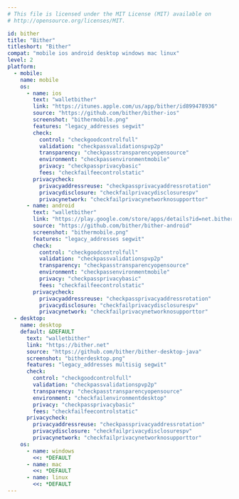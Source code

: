 ```yaml
---
# This file is licensed under the MIT License (MIT) available on
# http://opensource.org/licenses/MIT.

id: bither
title: "Bither"
titleshort: "Bither"
compat: "mobile ios android desktop windows mac linux"
level: 2
platform:
  - mobile:
    name: mobile
    os:
      - name: ios
        text: "walletbither"
        link: "https://itunes.apple.com/us/app/bither/id899478936"
        source: "https://github.com/bither/bither-ios"
        screenshot: "bithermobile.png"
        features: "legacy_addresses segwit"
        check:
          control: "checkgoodcontrolfull"
          validation: "checkpassvalidationspvp2p"
          transparency: "checkpasstransparencyopensource"
          environment: "checkpassenvironmentmobile"
          privacy: "checkpassprivacybasic"
          fees: "checkfailfeecontrolstatic"
        privacycheck:
          privacyaddressreuse: "checkpassprivacyaddressrotation"
          privacydisclosure: "checkfailprivacydisclosurespv"
          privacynetwork: "checkfailprivacynetworknosupporttor"
      - name: android
        text: "walletbither"
        link: "https://play.google.com/store/apps/details?id=net.bither"
        source: "https://github.com/bither/bither-android"
        screenshot: "bithermobile.png"
        features: "legacy_addresses segwit"
        check:
          control: "checkgoodcontrolfull"
          validation: "checkpassvalidationspvp2p"
          transparency: "checkpasstransparencyopensource"
          environment: "checkpassenvironmentmobile"
          privacy: "checkpassprivacybasic"
          fees: "checkfailfeecontrolstatic"
        privacycheck:
          privacyaddressreuse: "checkpassprivacyaddressrotation"
          privacydisclosure: "checkfailprivacydisclosurespv"
          privacynetwork: "checkfailprivacynetworknosupporttor"
  - desktop:
    name: desktop
    default: &DEFAULT
      text: "walletbither"
      link: "https://bither.net"
      source: "https://github.com/bither/bither-desktop-java"
      screenshot: "bitherdesktop.png"
      features: "legacy_addresses multisig segwit"
      check:
        control: "checkgoodcontrolfull"
        validation: "checkpassvalidationspvp2p"
        transparency: "checkpasstransparencyopensource"
        environment: "checkfailenvironmentdesktop"
        privacy: "checkpassprivacybasic"
        fees: "checkfailfeecontrolstatic"
      privacycheck:
        privacyaddressreuse: "checkpassprivacyaddressrotation"
        privacydisclosure: "checkfailprivacydisclosurespv"
        privacynetwork: "checkfailprivacynetworknosupporttor"
    os:
      - name: windows
        <<: *DEFAULT
      - name: mac
        <<: *DEFAULT
      - name: linux
        <<: *DEFAULT
---
```

